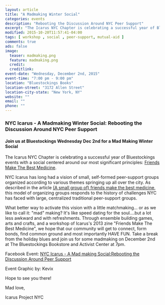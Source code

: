 ```yaml
---
layout: article
title: "A Madmaking Winter Social"
categories: events
description: "Rebooting the Discussion Around NYC Peer Support"
excerpt: "The Icarus NYC Chapter is celebrating a successful year of Bluestockings events with a social centered around our most significant principles: [Friends Make The Best Medicine](http://www.theicarusproject.net/icarus-downloads/friends-make-the-best-medicine)."
modified: 2015-10-20T11:57:41-04:00
tags: [ workshop , social , peer-support, mutual-aid ]
comments: true
ads: false
image:
  teaser: madmaking.png
  feature: madmaking.png
  credit: 
  creditlink: 
event-date: "Wednesday, December 2nd, 2015"
event-time: "7:00 pm - 9:00 pm"
location: "Bluestockings Books"
location-street: "3172 Allen Street"
location-city-state: "New York, NY"
website: ""
email: ""
phone: ""
---
```

### NYC Icarus -  A Madmaking Winter Social: Rebooting the Discussion Around NYC Peer Support

#### Join us at Bluestockings Wednesday Dec 2nd for a Mad Making Winter Social

The Icarus NYC Chapter is celebrating a successful year of Bluestockings events with a social centered around our most significant principles: [Friends Make The Best Medicine](http://www.theicarusproject.net/icarus-downloads/friends-make-the-best-medicine). 

NYC Icarus has long had a vision of small, self-formed peer-support groups organized according to various themes springing up all over the city.  As described in the article [(A small group of) friends make the best medicine](http://www.theicarusproject.net/icarus-downloads/friends-make-the-best-medicine), this model of organizing groups responds to the history of challenges NYC has faced with large, centralized traditional peer-support groups. 

What better way to activate this vision with a little matchmaking... or as we like to call  it: "mad" making?  It's like speed dating for the soul....but a lot less awkward and with refreshments. Through ensemble building games, arts and crafts, and a workshop of Icarus's 2013 zine "Friends Make The Best Medicine", we hope that our community will get to connect, form bonds, find common ground and most importantly HAVE FUN. Take a break from the holiday blues and join us for some madmaking on December 2nd at The Bluestockings Bookstore and Activist Center at 7pm.

Facebook Event: [NYC Icarus -  A Mad making Social:Rebooting the Discussion Around Peer Support ](https://www.facebook.com/events/474363299433982/)

Event Graphic by: Kevix

Hope to see you there!

Mad love,

Icarus Project NYC
